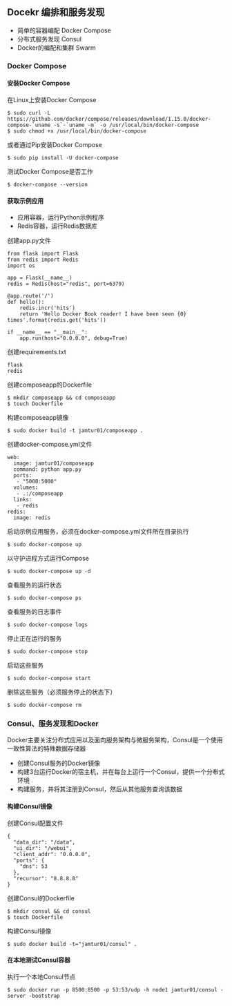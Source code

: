 ## Docekr 编排和服务发现

- 简单的容器编配 Docker Compose
- 分布式服务发现 Consul
- Docker的编配和集群 Swarm

### Docker Compose

#### 安装Docker Compose

在Linux上安装Docker Compose
```
$ sudo curl -L https://github.com/docker/compose/releases/download/1.15.0/docker-compose-`uname -s`-`uname -m` -o /usr/local/bin/docker-compose
$ sudo chmod +x /usr/local/bin/docker-compose
```

或者通过Pip安装Docker Compose
```
$ sudo pip install -U docker-compose
```

测试Docker Compose是否工作
```
$ docker-compose --version
```

#### 获取示例应用

- 应用容器，运行Python示例程序
- Redis容器，运行Redis数据库

创建app.py文件
```
from flask import Flask
from redis import Redis
import os

app = Flask(__name__)
redis = Redis(host="redis", port=6379)

@app.route('/')
def hello():
    redis.incr('hits')
    return 'Hello Docker Book reader! I have been seen {0} times'.format(redis.get('hits'))

if __name__ == "__main__":
    app.run(host="0.0.0.0", debug=True)
```

创建requirements.txt
```
flask
redis
```

创建composeapp的Dockerfile
```
$ mkdir composeapp && cd composeapp
$ touch Dockerfile
```

构建composeapp镜像
```
$ sudo docker build -t jamtur01/composeapp .
```

创建docker-compose.yml文件
```
web:
  image: jamtur01/composeapp
  command: python app.py
  ports:
   - "5000:5000"
  volumes:
   - .:/composeapp
  links:
   - redis
redis:
  image: redis
```

启动示例应用服务，必须在docker-compose.yml文件所在目录执行
```
$ sudo docker-compose up
```

以守护进程方式运行Compose
```
$ sudo docker-compose up -d
```

查看服务的运行状态
```
$ sudo docker-compose ps
```

查看服务的日志事件
```
$ sudo docker-compose logs
```

停止正在运行的服务
```
$ sudo docker-compose stop
```

启动这些服务
```
$ sudo docker-compose start
```

删除这些服务（必须服务停止的状态下）
```
$ sudo docker-compose rm
```

### Consul、服务发现和Docker

Docker主要关注分布式应用以及面向服务架构与微服务架构，Consul是一个使用一致性算法的特殊数据存储器

- 创建Consul服务的Docker镜像
- 构建3台运行Docker的宿主机，并在每台上运行一个Consul，提供一个分布式环境
- 构建服务，并将其注册到Consul，然后从其他服务查询该数据

#### 构建Consul镜像

创建Consul配置文件
```
{
  "data_dir": "/data",
  "ui_dir": "/webui",
  "client_addr": "0.0.0.0",
  "ports": {
    "dns": 53
  },
  "recursor": "8.8.8.8"
}
```

创建Consul的Dockerfile
```
$ mkdir consul && cd consul
$ touch Dockerfile
```

构建Consul镜像
```
$ sudo docker build -t="jamtur01/consul" .
```

#### 在本地测试Consul容器

执行一个本地Consul节点
```
$ sudo docker run -p 8500:8500 -p 53:53/udp -h node1 jamtur01/consul -server -bootstrap
```

